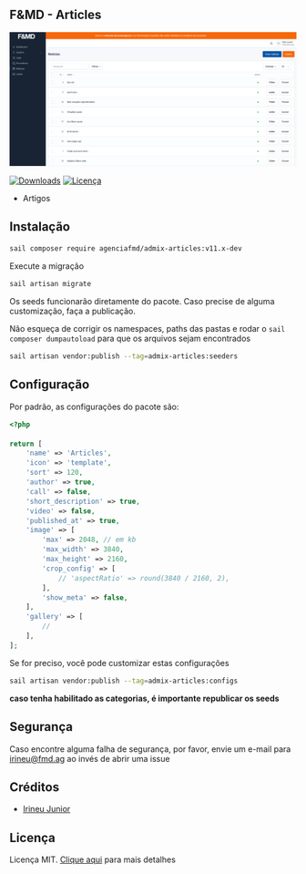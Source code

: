 ## F&MD - Articles

![Área Administrativa](https://github.com/agenciafmd/admix-articles/raw/v11/docs/screenshot.png "Área Administrativa")

[![Downloads](https://img.shields.io/packagist/dt/agenciafmd/admix-articles.svg?style=flat-square)](https://packagist.org/packages/agenciafmd/admix-categories)
[![Licença](https://img.shields.io/badge/license-MIT-brightgreen.svg?style=flat-square)](LICENSE.md)

- Artigos

## Instalação

```bash
sail composer require agenciafmd/admix-articles:v11.x-dev
```

Execute a migração

```bash
sail artisan migrate
```

Os seeds funcionarão diretamente do pacote. Caso precise de alguma customização, faça a publicação.

Não esqueça de corrigir os namespaces, paths das pastas e rodar o `sail composer dumpautoload` para que os arquivos
sejam
encontrados

```bash
sail artisan vendor:publish --tag=admix-articles:seeders
```

## Configuração

Por padrão, as configurações do pacote são:

```php
<?php

return [
    'name' => 'Articles',
    'icon' => 'template',
    'sort' => 120,
    'author' => true,
    'call' => false,
    'short_description' => true,
    'video' => false,
    'published_at' => true,
    'image' => [
        'max' => 2048, // em kb
        'max_width' => 3840,
        'max_height' => 2160,
        'crop_config' => [
            // 'aspectRatio' => round(3840 / 2160, 2),
        ],
        'show_meta' => false,
    ],
    'gallery' => [
        //
    ],
];
```

Se for preciso, você pode customizar estas configurações

```bash
sail artisan vendor:publish --tag=admix-articles:configs
```

**caso tenha habilitado as categorias, é importante republicar os seeds**

## Segurança

Caso encontre alguma falha de segurança, por favor, envie um e-mail para irineu@fmd.ag ao invés de abrir uma issue

## Créditos

- [Irineu Junior](https://github.com/irineujunior)

## Licença

Licença MIT. [Clique aqui](LICENSE.md) para mais detalhes